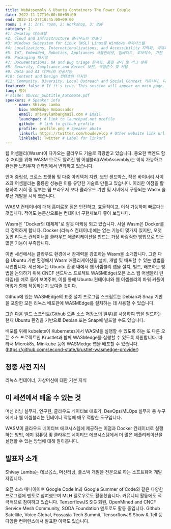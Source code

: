 ```yaml
---
title: WebAssembly & Ubuntu Containers The Power Couple
date: 2022-11-27T10:00:00+09:00
end: 2022-11-27T10:45:00+09:00
room: 1 # 1: Intl room, 2: Workshop, 3: BoF
category: 2
#1: Desktop 데스크탑
#2: Cloud and Infrastructure 클라우드와 인프라
#3: Windows Subsystem for Linux (WSL) Linux용 Windows 하위시스템
#4: Localizations, Internationalizations, and Accessibility 지역화, 국제화 및 접근성
#5: IoT, Embedded, Robotics, Appliances 사물인터넷, 임베디드, 로보틱스, 가전
#6: Packaging 패키징
#7: Documentations, QA and Bug triage 문서화, 품질 관리 및 버그 분류
#8: Security, Compliance and Kernel 보안, 규정준수 및 커널
#9: Data and AI 데이터와 인공지능
#10: Content and Design 컨텐츠와 디지인
#11: Community, Diversity, Local Outreach and Social Context 커뮤니티, 다양성, 지역 사회 협력과 사회적 관점
featured: false # If it's true. This session will appear on main page.
lang: 영어
# slide: Ubucon_Subtitle_Automate.pdf
speakers: # Speaker info
    - name: Shivay Lamba
      bio: WASMEdge Ambassador
      email: shivaylamba@gmail.com # Email
      launchpad: # link to launchpad.net profile
      github:  # link to github profile
      profile: profile.png # Speaker photo
      linkurl: https://twitter.com/howdevelop # Other website link url
      linklabel: Twitter # Label for linkurl
---
```


웹 어셈블리(Wasm)이 다가오는 클라우드 기술로 각광받고 있습니다. 중요한 백엔드 함수 처리를 위해 WASM 으로도 알려진 웹 어셈블리(WebAssembly)는 이식 가능하고 완전한 브라우저 런타임에서 변화하고 있습니다.

언어 중립성, 크로스 프랫폼 및 다중 아키텍처 지원, 보안 샌드박스, 작은 바이너리 사이즈와 어셈블리는 훌룡한 성능은 이를 유망한 기술로 만들고 있습니다. 이러한 이점을 활용하여 저희 중 일부는 웹 브라우저 보다 클라우드 기반 및 서버에서 구동되는 Wasm 솔루션 개발을 시작 했습니다.

WASM 컨테이너에 대해 흥미로운 점은 안전하고, 효율적이고, 이식 가능하며 빠르다는 것입니다. 적어도 논문상으로는 컨테이너 구현채보다 좋아 보입니다.

Wasm은 "Docker의 대체제"로 잘못 마케팅 되고 있습니다. 사실 Wasm은 Docker를 더 강력하게 합니다. Docker (리눅스 컨테이너)에는 없는 기능이 몇가지 있지만, 오랫동안 리눅스 컨테이너를 클라우드 애플리케이션을 만드는 가장 바람직한 방법으로 만든 많은 기능이 부족합니다. 

이번 세션에서는 클라우드 환경에서 잠재력을 강조하는 Wasm을 소개합니다. 그런 다음 Ubuntu 기반 환경에서 Wasm 애플리케이션을 설치, 개발 및 배포할 수 있는 방법을 시연합니다.  세션에서는 Ubuntu 환경 내에서 웹 어셈블리 앱을 설치, 빌드, 배포하는 방법을 논의하기 위해 CNCF 샌드박스 프로젝트 WASMEdge(오픈 소스 웹 어셈블리 런타임)를 예로 들어 보여주며, 이를 통해 Ubuntu 컨테이너와 웹 어셈블리의 파워 커플이 어떻게 함께 작동하는지 보여줄 것이다. 

Github에 있는 WASMEdge의 표준 설치 프로그램 스크립트는 Debian과 Snap 기반을 포함한 모든 리눅스 배포판에 WASMEdge를 설치하는 데 사용할 수 있습니다. 

그런 다음 빌드 스크립트(Github 오픈 소스 저장소의 일부)를 사용하여 앱을 빌드하는 현재 Ubuntu 환경을 기반으로 Debian 또는 Snap에 빌드할 수도 있습니다. 

배포를 위해 kubelets이 Kubernetes에서 WASM을 실행할 수 있도록 하는 또 다른 오픈 소스 프로젝트인 Krustlet과 함께 WASMedge를 실행할 수 있도록 지원합니다. 따라서 Microk8s, Minikube 등에 WASMedge 앱을 배포할 수 있습니다. (https://github.com/second-state/krustlet-wasmedge-provider)

## 청중 사전 지식
리눅스 컨테이너, 가상머신에 대한 기본 지식
## 이 세션에서 배울 수 있는 것
머신 러닝 실무자, 연구원, 클라우드 네이티브 애호가, DevOps/MLOps 실무자 등 누구에게나 웹 어셈블리는 컨테이너 작업에 매우 적합한 도구입니다. 

WASM이 클라우드 네이티브 에코시스템에 제공하는 이점과 Docker 컨테이너로 실행하는 방법, 에지 컴퓨팅 및 클라우드 네이티브 에코시스템에서 더 많은 애플리케이션을 실행할 수 있는 방법에 대해 알아봅니다.

## 발표자 소개
Shivay Lamba는 데브옵스, 머신러닝, 풀스택 개발을 전문으로 하는 소프트웨어 개발자입니다. 

오픈 소스 매니아이며 Google Code In과 Google Summer of Code와 같은 다양한 프로그램에 멘토로 참여했으며 MLH 펠로우로도 활동했습니다. 커뮤니티 활동에도 적극적으로 참여하고 있습니다.  TensorflowJS SIG 회원, OpenMined and CNCF Service Mesh Community, SODA Foundation 멘토로도 활동 중입니다. Github Satellite, Voice Global, Fossasia Tech Summit, TensorflowJS Show & Tell 등 다양한 컨퍼런스에서 발표한 이력도 있습니다.